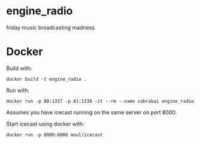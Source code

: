 # engine_radio
friday music broadcasting madness

# Docker
Build with:

```docker build -t engine_radio .```

Run with:

```docker run -p 80:1337 -p 81:1338 -it --rm --name cobrakai engine_radio```


Assumes you have icecast running on the same server on port 8000.

Start icecast using docker with:

```docker run -p 8000:8000 moul/icecast```

